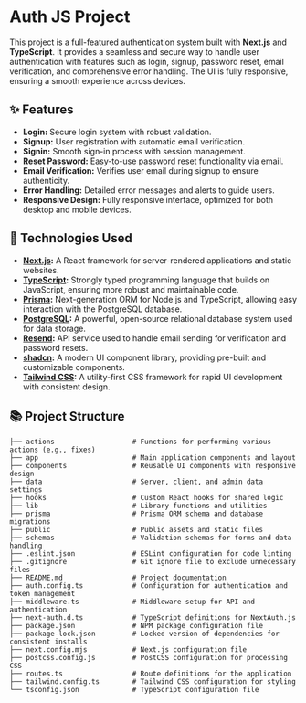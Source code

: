 # Auth JS Project

This project is a full-featured authentication system built with **Next.js** and **TypeScript**. It provides a seamless and secure way to handle user authentication with features such as login, signup, password reset, email verification, and comprehensive error handling. The UI is fully responsive, ensuring a smooth experience across devices.

## ✨ Features

- **Login:** Secure login system with robust validation.
- **Signup:** User registration with automatic email verification.
- **Signin:** Smooth sign-in process with session management.
- **Reset Password:** Easy-to-use password reset functionality via email.
- **Email Verification:** Verifies user email during signup to ensure authenticity.
- **Error Handling:** Detailed error messages and alerts to guide users.
- **Responsive Design:** Fully responsive interface, optimized for both desktop and mobile devices.

## 🚀 Technologies Used

- **[Next.js](https://nextjs.org/):** A React framework for server-rendered applications and static websites.
- **[TypeScript](https://www.typescriptlang.org/):** Strongly typed programming language that builds on JavaScript, ensuring more robust and maintainable code.
- **[Prisma](https://www.prisma.io/):** Next-generation ORM for Node.js and TypeScript, allowing easy interaction with the PostgreSQL database.
- **[PostgreSQL](https://www.postgresql.org/):** A powerful, open-source relational database system used for data storage.
- **[Resend](https://resend.com/):** API service used to handle email sending for verification and password resets.
- **[shadcn](https://shadcn.dev/):** A modern UI component library, providing pre-built and customizable components.
- **[Tailwind CSS](https://tailwindcss.com/):** A utility-first CSS framework for rapid UI development with consistent design.

## 📚 Project Structure

```plaintext
├── actions                   # Functions for performing various actions (e.g., fixes)
├── app                       # Main application components and layout
├── components                # Reusable UI components with responsive design
├── data                      # Server, client, and admin data settings
├── hooks                     # Custom React hooks for shared logic
├── lib                       # Library functions and utilities
├── prisma                    # Prisma ORM schema and database migrations
├── public                    # Public assets and static files
├── schemas                   # Validation schemas for forms and data handling
├── .eslint.json              # ESLint configuration for code linting
├── .gitignore                # Git ignore file to exclude unnecessary files
├── README.md                 # Project documentation
├── auth.config.ts            # Configuration for authentication and token management
├── middleware.ts             # Middleware setup for API and authentication
├── next-auth.d.ts            # TypeScript definitions for NextAuth.js
├── package.json              # NPM package configuration file
├── package-lock.json         # Locked version of dependencies for consistent installs
├── next.config.mjs           # Next.js configuration file
├── postcss.config.js         # PostCSS configuration for processing CSS
├── routes.ts                 # Route definitions for the application
├── tailwind.config.ts        # Tailwind CSS configuration for styling
└── tsconfig.json             # TypeScript configuration file


